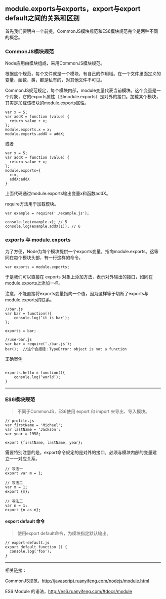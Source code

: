 ## module.exports与exports，export与export default之间的关系和区别
首先我们要明白一个前提，CommonJS模块规范和ES6模块规范完全是两种不同的概念。
### CommonJS模块规范
Node应用由模块组成，采用CommonJS模块规范。

根据这个规范，每个文件就是一个模块，有自己的作用域。在一个文件里面定义的变量、函数、类，都是私有的，对其他文件不可见。

CommonJS规范规定，每个模块内部，module变量代表当前模块。这个变量是一个对象，它的exports属性（即module.exports）是对外的接口。加载某个模块，其实是加载该模块的module.exports属性。
```
var x = 5;
var addX = function (value) {
  return value + x;
};
module.exports.x = x;
module.exports.addX = addX;

```
或者
```
var x = 5;
var addX = function (value) {
  return value + x;
};
module.exports={
  x:x,
  addX:addX
}

```
上面代码通过module.exports输出变量x和函数addX。

require方法用于加载模块。

```
var example = require('./example.js');

console.log(example.x); // 5
console.log(example.addX(1)); // 6

```

###  exports 与 module.exports

为了方便，Node为每个模块提供一个exports变量，指向module.exports。这等同在每个模块头部，有一行这样的命令。
```
var exports = module.exports;
```
于是我们可以直接在 exports 对象上添加方法，表示对外输出的接口，如同在module.exports上添加一样。

注意，不能直接将exports变量指向一个值，因为这样等于切断了exports与module.exports的联系。


```
//bar.js
var bar = function(){
    console.log(‘it is bar’);
};

exports = bar;

//use-bar.js
var bar = require(‘./bar.js’);
bar();  //这个会报错：TypeError: object is not a function

```

正确案例
```

exports.hello = function(){
    console.log(‘world’);
}

```
---------------------------------------------------------------------
### ES6模块规范
> 不同于CommonJS，ES6使用 export 和 import 来导出、导入模块。
```
// profile.js
var firstName = 'Michael';
var lastName = 'Jackson';
var year = 1958;

export {firstName, lastName, year};
```
需要特别注意的是，export命令规定的是对外的接口，必须与模块内部的变量建立一一对应关系。
```
// 写法一
export var m = 1;

// 写法二
var m = 1;
export {m};

// 写法三
var n = 1;
export {n as m};

```
#### export default 命令
> 使用export default命令，为模块指定默认输出。

```
// export-default.js
export default function () {
  console.log('foo');
}
```
--------------------------------------------------------
相关链接：

CommonJS规范，http://javascript.ruanyifeng.com/nodejs/module.html

ES6 Module 的语法，http://es6.ruanyifeng.com/#docs/module






